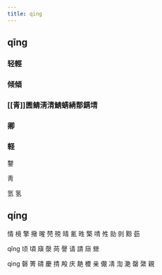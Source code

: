 ```yaml
---
title: qing
---
```


## qīng
### 轻輕
### 倾傾
### [[青]]圊鲭淸清鯖蜻綪郬錆埥
### 卿
### 軽



鑋

靑


氫
氢
## qíng
情
樈
擎
擏
暒
棾
殑
晴
氰
甠
檠
啨
夝
勍
剠
黥
葝








qǐng
顷
頃
廎
漀
苘
謦
请
請
庼
檾




qìng
磬
箐
碃
慶
掅
殸
庆
靘
櫦
亲
儬
凊
渹
濪
罄
綮
親
